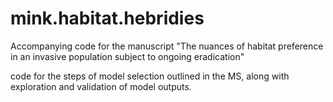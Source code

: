 # mink.habitat.hebridies
Accompanying code for the manuscript "The nuances of habitat preference in an invasive population subject to ongoing eradication"

code for the steps of model selection outlined in the MS, along with exploration and validation of model outputs.
